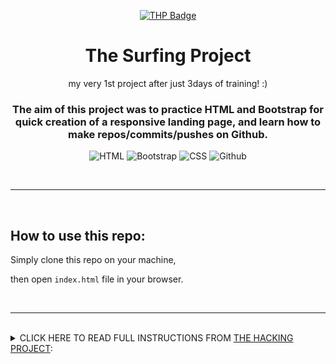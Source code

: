 <div align="center">

[![THP Badge](https://github.com/0xKubitus/Usefull-Stuff-for-README/blob/main/assets/mkdwn-badges/the-hacking-project.svg
)](https://www.thehackingproject.org/)

# The Surfing Project
my very 1st project after just 3days of training! :)
  
### The aim of this project was to practice HTML and Bootstrap for quick creation of a responsive landing page, and learn how to make repos/commits/pushes on Github.

![HTML](https://skillicons.dev/icons?i=html)
![Bootstrap](https://skillicons.dev/icons?i=bootstrap)
![CSS](https://skillicons.dev/icons?i=css)
![Github](https://skillicons.dev/icons?i=github)

</div>


<br/>
<hr/>
<br/>


## How to use this repo:
Simply clone this repo on your machine, 

then open `index.html` file in your browser.

<br/>
<hr/>
<br/>





<details>
<summary>
CLICK HERE TO READ FULL INSTRUCTIONS FROM <a href="https://www.thehackingproject.org/">THE HACKING PROJECT</a>:
</summary>
<br>

### Day3 - The Surfing Project:

This project will make you practice Bootstrap, discover the power of responsive, and prepare you for tomorrow and the notions of Landing Pages and Bootstrap themes.

The page must be created using Bootstrap as much as possible, with a minimal amount of CSS.
It will have to be responsive (adapting to the user's screen size).

Here is <a href="https://i.imgur.com/GjTtsBA.jpg">the mobile version</a> of the page to code (#mobile_first). And here, <a href="https://i.imgur.com/zZzjc3t.jpg">the Desktop version</a> of the page to code.


### Instructions:

Recreate (almost) identically a webpage of 'the Surfing Project', a fake peer-learning surfing school.

Today's rules are:

<ul>
  <li>Bootstrap must be used as much as possible</li>
  <li>use the least amount of CSS possible</li>
  <li>no need to code the pages "Le programme" and "Nos prochaines sessions"</li>
  <li>for the photo at the top, you can choose any 'surf' picture you think is suitable</li>
  <li>same for the bottom pictures</li>
  <li>the 'three dots' icon must come from font-awesome</li>
  <li>the "Témoignages" have to be inside Cards</li>
  <li>Prices have to be displayed inside of each Card</li>  
</ul>

</details>

